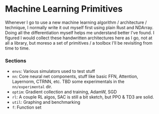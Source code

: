 # Machine Learning Primitives

Whenever I go to use a new machine learning algorithm / architecture / technique, I normally write it out myself first using plain Rust and NDArray. 
Doing all the differentiation myself helps me understand better I've found. I figured I would collect these handwritten architectures here as I go, not at all
a library, but moreso a set of primitives / a toolbox I'll be revisiting from time to time.

### Sections
- `envs`: Various simulators used to test stuff
- `nn`: Core neural net components, stuff like basic FFN, Attention, Layernorm, CTRNN, etc. TBD some experimentals in the `nn/experimental` dir.
- `optim`: Gradient collection and training, AdamW, SGD
- `rl`: A couple RL algos, SAC is still a bit sketch, but PPO & TD3 are solid.
- `util`: Graphing and benchmarking
- `f`: Function set
